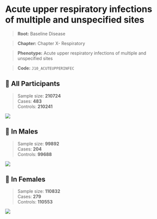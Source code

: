 # Acute upper respiratory infections of multiple and unspecified sites

> **Root:** Baseline Disease  

> **Chapter:** Chapter X- Respiratory  

> **Phenotype:** Acute upper respiratory infections of multiple and unspecified sites  

> **Code:** `J10_ACUTEUPPERINFEC`

## 🧪 All Participants  
> Sample size: **210724**  
> Cases: **483**  
> Controls: **210241**
<img src="/Disease/Figures/ALL/Incidence/J10_ACUTEUPPERINFEC.png"/>
<CsvTable src="/Disease/Data/ALL/Incidence/COX_J10_ACUTEUPPERINFEC.csv" label="🔍 View full results" />

## 👨 In Males  
> Sample size: **99892**  
> Cases: **204**  
> Controls: **99688**
<img src="/Disease/Figures/Male/Incidence/J10_ACUTEUPPERINFEC.png"/>
<CsvTable src="/Disease/Data/Male/Incidence/COX_J10_ACUTEUPPERINFEC.csv" label="🔍 View full results" />

## 👩 In Females  
> Sample size: **110832**  
> Cases: **279**  
> Controls: **110553**
<img src="/Disease/Figures/Female/Incidence/J10_ACUTEUPPERINFEC.png"/>
<CsvTable src="/Disease/Data/Female/Incidence/COX_J10_ACUTEUPPERINFEC.csv" label="🔍 View full results" />
